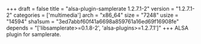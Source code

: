 +++
draft = false
title = "alsa-plugin-samplerate 1.2.7.1-2"
version = "1.2.7.1-2"
categories = ['multimedia']
arch = "x86_64"
size = "7248"
usize = "14594"
sha1sum = "3ed7abbf60f41a6698a859761a16ed69f16908fe"
depends = "['libsamplerate>=0.1.8-2', 'alsa-plugins>=1.2.7.1']"
+++
ALSA plugin for samplerate.